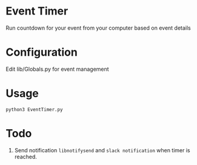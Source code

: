 # Event Timer
Run countdown for your event from your computer based on event details

# Configuration
Edit lib/Globals.py for event management

# Usage
`python3 EventTimer.py`

# Todo
1. Send notification `libnotifysend` and `slack notification` when timer is reached.
